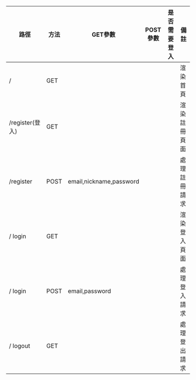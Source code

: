 | 路徑            | 方法 | GET參數                 | POST參數 | 是否需要登入 | 備註         |
| --------------- | ---- | ----------------------- | -------- | ------------ | ------------ |
| /               | GET  |                         |          |              | 渲染首頁     |
| /register(登入) | GET  |                         |          |              | 渲染註冊頁面 |
| /register       | POST | email,nickname,password |          |              | 處理註冊請求 |
| / login         | GET  |                         |          |              | 渲染登入頁面 |
| / login         | POST | email,password          |          |              | 處理登入請求 |
| / logout        | GET  |                         |          |              | 處理登出請求 |
